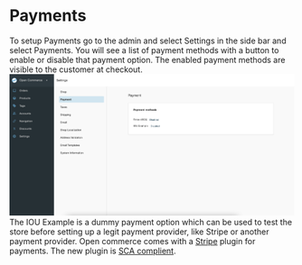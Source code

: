 # Payments

To setup Payments go to the admin and select Settings in the side bar and select Payments. You will see a list of payment methods with a button to enable or disable that payment option. The enabled payment methods are visible to the customer at checkout. 
![Admin payment](_assets/72-admin-payment-settings.png)
The IOU Example is a dummy payment option which can be used to test the store before setting up a legit payment provider, like Stripe or another payment provider.
Open commerce comes with a [Stripe](https://stripe.com/) plugin for payments. The new plugin is [SCA complient](https://stripe.com/docs/strong-customer-authentication).
